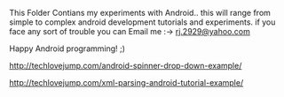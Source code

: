 This Folder Contians my experiments with Android..
this will range from simple to complex android development tutorials and experiments.
if you face any sort of trouble you can Email me :-> rj.2929@yahoo.com

Happy Android programming! ;)

http://techlovejump.com/android-spinner-drop-down-example/

http://techlovejump.com/xml-parsing-android-tutorial-example/
